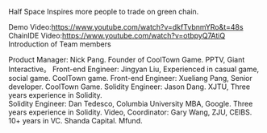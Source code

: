 Half Space
Inspires more people to trade on green chain.

Demo Video:https://www.youtube.com/watch?v=dkfTvbnmYRo&t=48s
ChainIDE Video:https://www.youtube.com/watch?v=otbpyQ7AtiQ
Introduction of Team members

Product Manager: Nick Pang. Founder of CoolTown Game. PPTV, Giant Interactive。
Front-end Engineer: Jingyan Liu, Experienced in casual game, social game. CoolTown game.
Front-end Engineer: Xueliang Pang, Senior developer. CoolTown Game.
Solidity Engineer: Jason Dang. XJTU, Three years experience in Solidity.  
Solidity Engineer: Dan Tedesco, Columbia University MBA, Google. Three years experience in Solidity.
Video, Coordinator: Gary Wang, ZJU, CEIBS. 10+ years in VC. Shanda Capital. Mfund.
